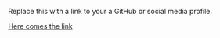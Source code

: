Replace this with a link to your a GitHub or social media profile.


[Here comes the link](http://www.github.com)
